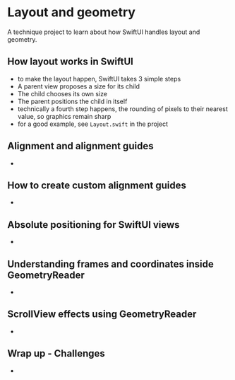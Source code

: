 # Layout and geometry
A technique project to learn about how SwiftUI handles layout and geometry.

## How layout works in SwiftUI
- to make the layout happen, SwiftUI takes 3 simple steps
- A parent view proposes a size for its child
- The child chooses its own size
- The parent positions the child in itself
- technically a fourth step happens, the rounding of pixels to their nearest value, so graphics remain sharp
- for a good example, see `Layout.swift` in the project

## Alignment and alignment guides
- 

## How to create custom alignment guides
- 

## Absolute positioning for SwiftUI views
- 

## Understanding frames and coordinates inside GeometryReader
- 

## ScrollView effects using GeometryReader
- 

## Wrap up - Challenges
- 
